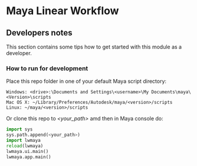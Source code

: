 # Maya Linear Workflow

## Developers notes

This section contains some tips how to get started with this module as a developer.

### How to run for development

Place this repo folder in one of your default Maya script directory:

```
Windows: <drive>:\Documents and Settings\<username>\My Documents\maya\<Version>\scripts
Mac OS X: ~/Library/Preferences/Autodesk/maya/<version>/scripts
Linux: ~/maya/<version>/scripts
```

Or clone this repo to *<your_path>* amd then in Maya console do:

```python
import sys
sys.path.append(<your_path>)
import lwmaya
reload(lwmaya)
lwmaya.ui.main()
lwmaya.app.main()
```
